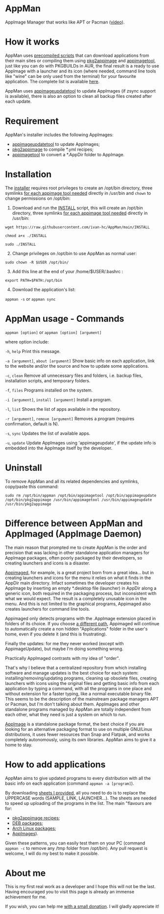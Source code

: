 # AppMan
AppImage Manager that works like APT or Pacman ([video](https://www.youtube.com/watch?v=H4XTYBV__1s)).

# How it works
AppMan uses [precompiled scripts](https://github.com/ivan-hc/AppMan/tree/main/applications) that can download applications from their main sites or compiling them using [pkg2appimage](https://github.com/AppImage/pkg2appimage) and [appimagetool](https://github.com/AppImage/AppImageKit), just like you can do with PKGBUILDs in AUR, the final result is a ready to use AppImage with a launcher and its icon (where needed, command line tools like "wine" can be only used from the terminal) for your favourite application. The complete list is available [here](https://github.com/ivan-hc/AppMan/tree/main/applications).

AppMan uses [appimageupdatetool](https://github.com/AppImage/AppImageUpdate) to update AppImages (if zsync support is available), there is also an option to clean all backup files created after each update.

# Requirement
AppMan's installer includes the following AppImages:
- [appimageupdatetool](https://github.com/AppImage/AppImageUpdate) to update AppImages;
- [pkg2appimage](https://github.com/AppImage/pkg2appimage) to compile *.yml recipes;
- [appimagetool](https://github.com/AppImage/AppImageKit) to convert a *.AppDir folder to AppImage.

# Installation
The [installer](https://raw.githubusercontent.com/ivan-hc/AppMan/main/INSTALL) requires root privileges to create an /opt/bin directory, three symlinks [for each appimage tool needed](https://github.com/ivan-hc/AppMan/tree/main/appimage-tools) directly in /usr/bin and `chown` to change permissions on /opt/bin:

1) Download and run the [INSTALL](https://raw.githubusercontent.com/ivan-hc/AppMan/main/INSTALL) script, this will create an /opt/bin directory, three symlinks [for each appimage tool needed](https://github.com/ivan-hc/AppMan/tree/main/appimage-tools) directly in /usr/bin:

`wget https://raw.githubusercontent.com/ivan-hc/AppMan/main/INSTALL`

`chmod a+x ./INSTALL`

`sudo ./INSTALL`

2) Change privileges on /opt/bin to use AppMan as normal user:

`sudo chown -R $USER /opt/bin/`

3) Add this line at the end of your /home/$USER/.bashrc :

`export PATH=$PATH:/opt/bin`

4) Download the application's list:

`appman -s` or `appman sync`

# AppMan usage - Commands
`appman [option]`  or `appman [option] [argument]`
 
 where option include:
 
  `-h`, `help`	Print this message.

  `-a [argument]`, `about [argument]` Show basic info on each application, link to the website and/or the source and how to update some applications.

  `-c`, `clean`	Remove all unnecessary files and folders, i.e. backup	files, installation scripts, and temporary folders.
  
  `-f`, `files`	Programs installed on the system.
  
  `-i [argument]`, `install [argument]` 	Install a program.
  
  `-l`, `list`	Shows the list of apps available in the repository.
  
  `-r [argument]`, `remove [argument]`	Removes a program (requires confirmation, default is N).
  
  `-s`, `sync`	Updates the list of available apps.
  
  `-u`, `update`	Update AppImages using 'appimageupdate', if the update info is embedded into the AppImage itself by the developer.
  
# Uninstall
To remove AppMan and all its related dependencies and symlinks, copy/paste this command:

`sudo rm /opt/bin/appman /opt/bin/appimagetool /opt/bin/appimageupdate /opt/bin/pkg2appimage /usr/bin/appimagetool /usr/bin/appimageupdate /usr/bin/pkg2appimage`

# Difference between AppMan and AppImaged (AppImage Daemon)
The main reason that prompted me to create AppMan is the order and precision that was lacking in other standalone application managers for AppImage packages, often poorly packaged by their developers, so creating launchers and icons is a disaster.

[Appimaged](https://github.com/probonopd/go-appimage), for example, is a great project born from a great idea... but in creating launchers and icons for the menu it relies on what it finds in the AppDir main directory. Infact sometimes the developer creates his AppImage by inserting an empty *.desktop  file (launcher) in AppDir along a generic icon, both required in the packaging process, but inconsistent with what we would expect. The result is a completely unusable icon in the menu. And this is not limited to the graphical programs, Appimaged also creates launchers for command line tools.

Appimaged only detects programs with the .AppImage extension placed in folders of its choice. If you choose [a different path](https://github.com/probonopd/go-appimage/blob/master/src/appimaged/README.md#notes), Appimaged will continue to automatically create a non hidden "Applications" folder in the user's home, even if you delete it (and this is frustrating).

Finally the updates: for me they never worked (except with AppimageUpdate), but maybe I'm doing something wrong.

Practically AppImaged contrasts with my idea of "order".

That's why I believe that a centralized repository from which installing software and manage updates is the best choice for each system: installing/removing/updating programs, cleaning up obsolete files, creating launchers with icons using the original files and getting basic info from each application by typing a command, with all the programs in one place and without extension for a faster typing, like a normal executable binary file. This seems to be the description of the mainstream package managers APT or Pacman, but I'm don't talking about them. AppImages and other standalone programs managed by AppMan are totally independent from each other, what they need is just a system on which to run.

[AppImage](https://appimage.org/) is a standalone package format, the best choice if you are looking for an alternative packaging format to use on multiple GNU/Linux distributions, it uses fewer resources than Snap and Flatpak, and works completely autonomously, using its own libraries. AppMan aims to give it a home to stay.

# How to add applications
AppMan aims to give updated programs to every distribution with all the basic info on each application (command `appman -a [program]`).

By downloading [sheets I provided](https://github.com/ivan-hc/AppMan/tree/main/models), all you need to do is to replace the UPPERCASE words (SAMPLE, LINK, LAUNCHER...). The sheets are needed to speed up uploading of the programs in the list. The main "flavours are for:
- [pkg2appimage recipes](https://github.com/ivan-hc/AppMan/main/models/PKG2APPIMAGE-installer);
- [DEB packages](https://github.com/ivan-hc/AppMan/main/models/LOCALDEB-installer);
- [Arch Linux packages](https://github.com/ivan-hc/AppMan/main/models/LOCALARCH-installer);
- [AppImages](https://github.com/ivan-hc/AppMan/main/models/WGETSIMPLE-installer)).

Given these patterns, you can easily test them on your PC (command `appman -c` to remove any /tmp folder from /opt/bin).
Any pull request is welcome, I will do my best to make it possible.

# About me
This is my first real work as a developer and I hope this will not be the last. Having encouraged you to visit this page is already an immense achievement for me.

If you wish, you can help me [with a small donation](https://paypal.me/ivanalexhc). I will gladly appreciate it!

